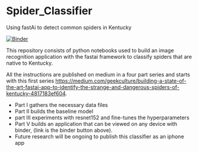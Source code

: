 # Spider_Classifier
Using fastAi to detect common spiders in Kentucky

[![Binder](https://mybinder.org/badge_logo.svg)](https://mybinder.org/v2/gh/chris-kehl/Spider_Classifier/HEAD?urlpath=%2Fvoila%2Frender%2Fspider_classifier_app.ipynb)

This repository consists of python notebooks used to build an image recognition application with the fastai framework to classify spiders that are native to Kentucky.

All the instructions are published on medium in a four part series and starts with this first series https://medium.com/geekculture/building-a-state-of-the-art-fastai-app-to-identify-the-strange-and-dangerous-spiders-of-kentucky-4817183ef604.

* Part I gathers the necessary data files
* Part II builds the baseline model
* part III experiments with resnet152 and fine-tunes the hyperparameters
* Part V builds an application that can be viewed on any device with binder, (link is the binder button above).
* Future research will be ongoing to publish this classifier as an iphone app


